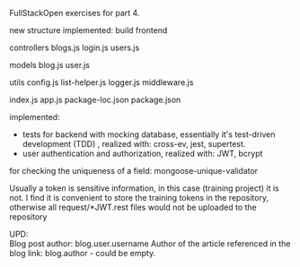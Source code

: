 FullStackOpen exercises for part 4.

new structure implemented:
  build
    frontend

  controllers
    blogs.js
    login.js
    users.js

  models
    blog.js
    user.js

  utils
    config.js
    list-helper.js
    logger.js
    middleware.js

  index.js
  app.js
  package-loc.json
  package.json

implemented:
- tests for backend with mocking database, essentially it's test-driven development (TDD) , realized with: cross-ev, jest, supertest.
- user authentication and authorization, realized with: JWT, bcrypt

for checking the uniqueness of a field: mongoose-unique-validator

Usually a token is sensitive information, in this case (training project) it is not.
I find it is convenient to store the training tokens in the repository, otherwise all request/*JWT.rest files would not be uploaded to the repository

UPD:  
  Blog post author: blog.user.username
  Author of the article referenced in the blog link: blog.author - could be empty.